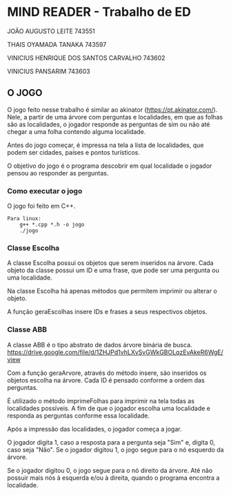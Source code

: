 # MIND READER - Trabalho de ED 

JOÃO AUGUSTO LEITE 743551

THAIS OYAMADA TANAKA 743597

VINICIUS HENRIQUE DOS SANTOS CARVALHO 743602

VINICIUS PANSARIM 743603

## O JOGO

O jogo feito nesse trabalho é similar ao akinator (https://pt.akinator.com/). Nele, a partir de uma árvore com perguntas e localidades, em que as folhas são as localidades, o jogador responde as perguntas de sim ou não até chegar a uma folha contendo alguma localidade. 

Antes do jogo começar, é impressa na tela a lista de localidades, que podem ser cidades, países e pontos turísticos.

O objetivo do jogo é o programa descobrir em qual localidade o jogador pensou ao responder as perguntas.

### Como executar o jogo

O jogo foi feito em C++.

```
Para linux:
	g++ *.cpp *.h -o jogo
	./jogo
```

### Classe Escolha

A classe Escolha possui os objetos que serem inseridos na árvore. Cada objeto da classe possui um ID e uma frase, que pode ser uma pergunta ou uma localidade. 

Na classe Escolha há apenas métodos que permitem imprimir ou alterar o objeto.

A função geraEscolhas insere IDs e frases a seus respectivos objetos.

### Classe ABB

A classe ABB é o tipo abstrato de dados árvore binária de busca. 
https://drive.google.com/file/d/1ZHJPd1vhLXvSvGWkGBOLqzEvAkeR6WgE/view

Com a função geraArvore, através do método insere, são inseridos os objetos escolha na árvore. Cada ID é pensado conforme a ordem das perguntas.

É utilizado o método imprimeFolhas para imprimir na tela todas as localidades possíveis. A fim de que o jogador escolha uma localidade e responda as perguntas conforme essa localidade.

Após a impressão das localidades, o jogador começa a jogar. 

O jogador digita 1, caso a resposta para a pergunta seja "Sim" e, digita 0, caso seja "Não". Se o jogador digitou 1, o jogo segue para o nó esquerdo da árvore. 

Se o jogador digitou 0, o jogo segue para o nó direito da árvore. Até não possuir mais nós à esquerda e/ou à direita, quando o programa encontra a localidade.
